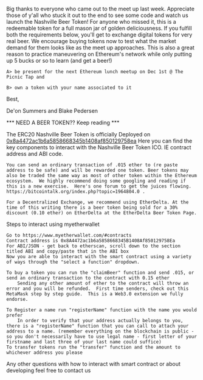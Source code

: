 Big thanks to everyone who came out to the meet up last week.  Appreciate those of y'all who stuck it out to the end to see some code and watch us launch the Nashville Beer Token!  For anyone who missed it, this is a redeemable token for a full mason jar of golden deliciousness.  If you fulfill both the requirements below, you'll get to exchange digital tokens for very real beer.  We encourage buying tokens now to test what the market demand for them looks like as the meet up approaches.  This is also a great reason to practice maneuvering on Ethereum's network while only putting up 5 bucks or so to learn (and get a beer!) 

    A> be present for the next Ethereum lunch meetup on Dec 1st @ The Picnic Tap and

    B> own a token with your name associated to it

Best,

 De'on Summers and Blake Pedersen


*** NEED A BEER TOKEN?? Keep reading ***

The ERC20 Nashville Beer Token is officially Deployed on [0x8a4472ac1b6a5858668345b1408af850129758ea](https://etherscan.io/address/0x8a4472ac1b6a5858668345b1408af850129758ea) Here you can find the key components to interact with the Nashville Beer Token ICO.  IE contract address and ABI code. 

    You can send an ordinary transaction of .015 ether to (re paste address to be safe) and will be rewarded one token. Beer tokens may also be traded the same way as most of other token within the Ethereum ecosystem.  We highly recommend doing some googling and reading if this is a new exercise.  Here's one forum to get the juices flowing. https://bitcointalk.org/index.php?topic=1964804.0 .

    For a Decentralized Exchange, we recommend using EtherDelta. At the time of this writing there is a beer token being sold for a 30% discount (0.10 ether) on EtherDelta at the EtherDelta Beer Token Page.

Steps to interact using myetherwallet

    Go to https://www.myetherwallet.com/#contracts
    Contract address is 0x8A4472ac1b6a5858668345B1408Af850129758Ea
    For ABI/JSON - get back to etherscan, scroll down to the section titled ABI and copy/paste that in the ABI box
    Now you are able to interact with the smart contract using a variety of ways through the "select a function" dropdown.

    To buy a token you can run the "claimBeer" function and send .015, or send an ordinary transaction to the contract with 0.15 ether
        Sending any other amount of ether to the contract will throw an error and you will be refunded.  First time senders, check out this MetaMask step by step guide.  This is a Web3.0 extension we fully endorse. 

    To Register a name run "registerName" function with the name you would prefer
        In order to verify that your address actually belongs to you, there is a "registerName" function that you can call to attach your address to a name. (remember everything on the blockchain is public - so you don't necessarily have to use legal name - first letter of your firstname and last three of your last name could suffice)
    To transfer tokens run the "transfer" function and the amount to whichever address you please


Any other questions with how to interact with smart contract or about developing feel free to contact us
